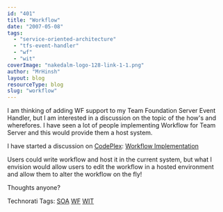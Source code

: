 ```yaml
---
id: "401"
title: "Workflow"
date: "2007-05-08"
tags:
  - "service-oriented-architecture"
  - "tfs-event-handler"
  - "wf"
  - "wit"
coverImage: "nakedalm-logo-128-link-1-1.png"
author: "MrHinsh"
layout: blog
resourceType: blog
slug: "workflow"
---
```


I am thinking of adding WF support to my Team Foundation Server Event Handler, but I am interested in a discussion on the topic of the how's and wherefores. I have seen a lot of people implementing Workflow for Team Server and this would provide them a host system.

I have started a discussion on [CodePlex](http://www.codeplex.com "CodePlex"): [Workflow Implementation](http://www.codeplex.com/TFSEventHandler/Thread/Vie...)

Users could write workflow and host it in the current system, but what I envision would allow users to edit the workflow in a hosted environment and allow them to alter the workflow on the fly!

Thoughts anyone?

Technorati Tags: [SOA](http://technorati.com/tags/SOA) [WF](http://technorati.com/tags/WF) [WIT](http://technorati.com/tags/WIT)
